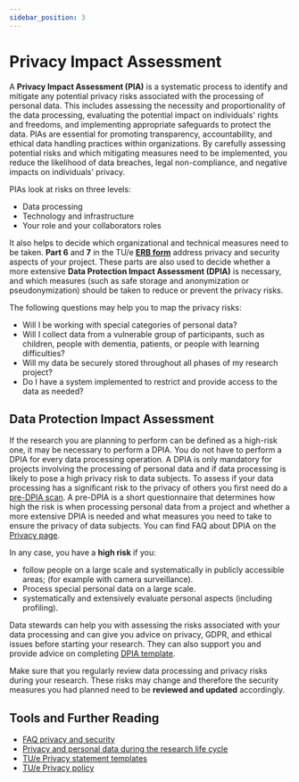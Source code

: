 ```yaml
---
sidebar_position: 3
---
```


# Privacy Impact Assessment

A **Privacy Impact Assessment (PIA)** is a systematic process to identify and mitigate any potential privacy risks associated with the processing of personal data. This includes assessing the necessity and proportionality of the data processing, evaluating the potential impact on individuals' rights and freedoms, and implementing appropriate safeguards to protect the data. PIAs are essential for promoting transparency, accountability, and ethical data handling practices within organizations. By carefully assessing potential risks and which mitigating measures need to be implemented, you reduce the likelihood of data breaches, legal non-compliance, and negative impacts on individuals' privacy.

PIAs look at risks on three levels:

- Data processing
- Technology and infrastructure
- Your role and your collaborators roles

It also helps to decide which organizational and technical measures need to be taken. **Part 6** and **7** in the TU/e [**ERB form**](https://tuenl.sharepoint.com/:w:/r/sites/intranet-ethical-review/_layouts/15/Doc.aspx?sourcedoc=%7B3A3CDEB1-17E3-44E6-ADFD-6B3F6DE9E816%7D&file=2022_ERB_review_form_v1.6_nov_2022.docx&action=default&mobileredirect=true&cid=df347683-dda0-421d-a70d-ef41294a175b) address privacy and security aspects of your project. These parts are also used to decide whether a more extensive **Data Protection Impact Assessment (DPIA)** is necessary, and which measures (such as safe storage and anonymization or pseudonymization) should be taken to reduce or prevent the privacy risks.

The following questions may help you to map the privacy risks:

- Will I be working with special categories of personal data?
- Will I collect data from a vulnerable group of participants, such as children, people with dementia, patients, or people with learning difficulties?
- Will my data be securely stored throughout all phases of my research project?
- Do I have a system implemented to restrict and provide access to the data as needed?

## Data Protection Impact Assessment

If the research you are planning to perform can be defined as a high-risk one, it may be necessary to perform a DPIA. You do not have to perform a DPIA for every data processing operation. A DPIA is only mandatory for projects involving the processing of personal data and if data processing is likely to pose a high privacy risk to data subjects. To assess if your data processing has a significant risk to the privacy of others you first need do a [pre-DPIA scan](https://tuenl.sharepoint.com/sites/DML_Privacydocumentation_SPO/Shared%20Documents/Forms/AllItems.aspx?id=%2Fsites%2FDML%5FPrivacydocumentation%5FSPO%2FShared%20Documents%2FPRE%2DDPIA&p=true&ga=1). A pre-DPIA is a short questionnaire that determines how high the risk is when processing personal data from a project and whether a more extensive DPIA is needed and what measures you need to take to ensure the privacy of data subjects. You can find FAQ about DPIA on the [Privacy page](https://tuenl.sharepoint.com/sites/intranet-privacy-security/SitePages/about-the-gdpr.aspx#what-is-a-dpia-%28data-protection-impact-assessment%29).

In any case, you have a **high risk** if you:

- follow people on a large scale and systematically in publicly accessible areas; (for example with camera surveillance).
- Process special personal data on a large scale.
- systematically and extensively evaluate personal aspects (including profiling).

Data stewards can help you with assessing the risks associated with your data processing and can give you advice on privacy, GDPR, and ethical issues before starting your research. They can also support you and provide advice on completing [DPIA template](https://tuenl.sharepoint.com/sites/DML_Privacydocumentation_SPO/Shared%20Documents/Forms/AllItems.aspx?id=%2Fsites%2FDML%5FPrivacydocumentation%5FSPO%2FShared%20Documents%2FDPIA&p=true&ga=1).

Make sure that you regularly review data processing and privacy risks during your research. These risks may change and therefore the security measures you had planned need to be **reviewed and updated** accordingly.

## Tools and Further Reading

- [FAQ privacy and security](https://tuenl.sharepoint.com/sites/intranet-privacy-security/SitePages/FAQ-Privacy.aspx)
- [Privacy and personal data during the research life cycle](https://lcrdm.nl/wp-content/uploads/2023/03/LCRDM-How-to-treat-personal-data-in-research-0_1.pdf)
- [TU/e Privacy statement templates](https://tuenl.sharepoint.com/sites/intranet-privacy-security/SitePages/privacy-statements.aspx)
- [TU/e Privacy policy](https://tuenl.sharepoint.com/sites/intranet-privacy-security/SitePages/tue-privacy-policy.aspx)
